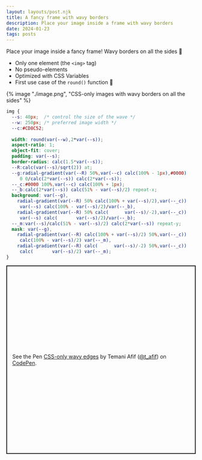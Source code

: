 ```yaml
---
layout: layouts/post.njk
title: A fancy frame with wavy borders
description: Place your image inside a frame with wavy borders
date: 2024-01-23
tags: posts
---
```


Place your image inside a fancy frame! Wavy borders on all the sides 🤩
* Only one element (the `<img>` tag)
* No pseudo-elements
* Optimized with CSS Variables
* First use case of the `round()` function 🥳

{% image "./image.png", "CSS-only images with wavy borders on all the sides" %}

```css
img {
  --s: 40px;  /* control the size of the wave */
  --w: 250px; /* preferred image width */
  --c:#CD8C52;
  
  width: round(var(--w),2*var(--s)); 
  aspect-ratio: 1;
  object-fit: cover;
  padding: var(--s);
  border-radius: calc(1.5*var(--s));
  --R:calc(var(--s)/sqrt(2)) at;
  --g:radial-gradient(var(--R) 50%,var(--c) calc(100% - 1px),#0000) 
     0 0/calc(2*var(--s)) calc(2*var(--s));
  --_c:#0000 100%,var(--c) calc(100% + 1px);
  --_b:calc(2*var(--s)) calc(51% - var(--s)/2) repeat-x;
  background: var(--g),
    radial-gradient(var(--R) 50% calc(100% + var(--s)/2),var(--_c)) 
     var(--s) calc(100% - var(--s)/2)/var(--_b),
    radial-gradient(var(--R) 50% calc(      var(--s)/-2),var(--_c)) 
     var(--s) calc(       var(--s)/2)/var(--_b);
  --_m:var(--s)/calc(51% - var(--s)/2) calc(2*var(--s)) repeat-y;
  mask: var(--g),
    radial-gradient(var(--R) calc(100% + var(--s)/2) 50%,var(--_c))
     calc(100% - var(--s)/2) var(--_m),
    radial-gradient(var(--R) calc(      var(--s)/-2) 50%,var(--_c)) 
     calc(       var(--s)/2) var(--_m);
}
```


<p class="codepen" data-height="500" data-default-tab="result" data-slug-hash="qBvXXBe" data-preview="true" data-user="t_afif" style="height: 500px; box-sizing: border-box; display: flex; align-items: center; justify-content: center; border: 2px solid; margin: 1em 0; padding: 1em;">
  <span>See the Pen <a href="https://codepen.io/t_afif/pen/qBvXXBe">
  CSS-only wavy edges</a> by Temani Afif (<a href="https://codepen.io/t_afif">@t_afif</a>)
  on <a href="https://codepen.io">CodePen</a>.</span>
</p>
<script async src="https://cpwebassets.codepen.io/assets/embed/ei.js"></script>

